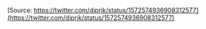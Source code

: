 [Source: https://twitter.com/diprjk/status/1572574936908312577](https://twitter.com/diprjk/status/1572574936908312577)